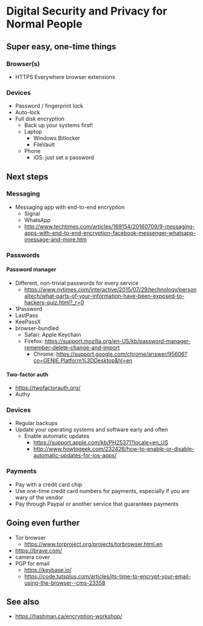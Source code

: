 # Digital Security and Privacy for Normal People

## Super easy, one-time things

### Browser(s)

- HTTPS Everywhere browser extensions

### Devices

- Password / fingerprint lock
- Auto-lock
- Full disk encryption
  - Back up your systems first!
  - Laptop
    - Windows Bitlocker
    - FileVault
  - Phone
    - iOS: just set a password

## Next steps

### Messaging

- Messaging app with end-to-end encryption
  - Signal
  - WhatsApp
  - http://www.techtimes.com/articles/169154/20160709/9-messaging-apps-with-end-to-end-encryption-facebook-messenger-whatsapp-imessage-and-more.htm

### Passwords

#### Password manager

- Different, non-trivial passwords for every service
  - https://www.nytimes.com/interactive/2015/07/29/technology/personaltech/what-parts-of-your-information-have-been-exposed-to-hackers-quiz.html?_r=0
- 1Password
- LastPass
- KeePassX
- browser-bundled
  - Safari: Apple Keychain
  - Firefox: https://support.mozilla.org/en-US/kb/password-manager-remember-delete-change-and-import
    - Chrome: https://support.google.com/chrome/answer/95606?co=GENIE.Platform%3DDesktop&hl=en

#### Two-factor auth

- https://twofactorauth.org/
- Authy

### Devices

- Regular backups
- Update your operating systems and software early and often
  - Enable automatic updates
    - https://support.apple.com/kb/PH25371?locale=en_US
    - http://www.howtogeek.com/232426/how-to-enable-or-disable-automatic-updates-for-ios-apps/

### Payments

- Pay with a credit card chip
- Use one-time credit card numbers for payments, especially if you are wary of the vendor
- Pay through Paypal or another service that guarantees payments

## Going even further

- Tor browser
  - https://www.torproject.org/projects/torbrowser.html.en
- https://brave.com/
- camera cover
- PGP for email
  - https://keybase.io/
  - https://code.tutsplus.com/articles/its-time-to-encrypt-your-email-using-the-browser--cms-23358

## See also

* https://hashman.ca/encryption-workshop/
